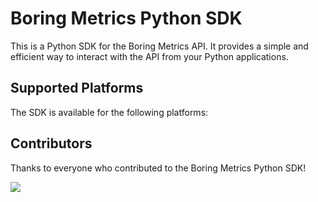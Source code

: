 # Boring Metrics Python SDK

This is a Python SDK for the Boring Metrics API. It provides a simple and efficient way to interact with the API from your Python applications.

## Supported Platforms

The SDK is available for the following platforms:

## Contributors

Thanks to everyone who contributed to the Boring Metrics Python SDK!

<a href="https://github.com/boringmetrics/python-sdk/graphs/contributors">
  <img src="https://contributors-img.web.app/image?repo=boringmetrics/python-sdk" />
</a>
